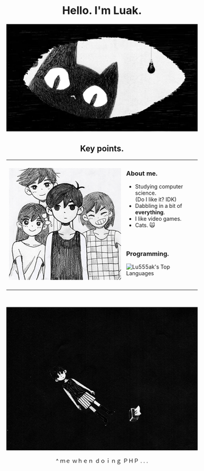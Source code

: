<div align="center">

# Hello. I'm Luak.
![Omori cat](art2.png)
</div>
<div align="center">

## Key points.
</div>

<table align="center">
<tr>
<td>
 
![Omori friends](art1.png)

</td>
<td>

### About me.

- Studying computer science. <br> (Do I like it? IDK) <br>
- Dabbling in a bit of __everything__. <br>
- I like video games. <br>
- Cats. 🙀 <br>
<br> <br>

### Programming.
![Lu555ak's Top Languages](https://github-readme-stats.vercel.app/api/top-langs/?username=Lu555ak&theme=graywhite&show_icons=true&hide_border=false&layout=compact)
<br> <br>

  
</td>
</tr>
</table>

<br>
<div align="center">

![Omori alone](art3.png)

^ ｍｅ ｗｈｅｎ ｄｏｉｎｇ ＰＨＰ . . .
</div>

